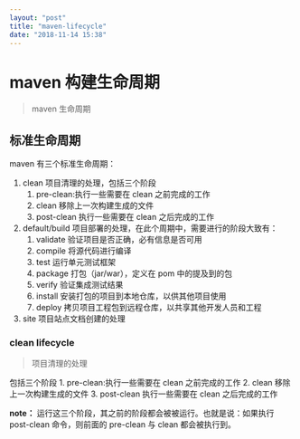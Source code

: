 ```yaml
---
layout: "post"
title: "maven-lifecycle"
date: "2018-11-14 15:38"
---
```


# maven 构建生命周期

> maven 生命周期

## 标准生命周期

maven 有三个标准生命周期：
1. clean 项目清理的处理，包括三个阶段
    1. pre-clean:执行一些需要在 clean 之前完成的工作
    2. clean 移除上一次构建生成的文件
    3. post-clean 执行一些需要在 clean 之后完成的工作
2. default/build 项目部署的处理，在此个周期中，需要进行的阶段大致有：
    1. validate 验证项目是否正确，必有信息是否可用
    2. compile 将源代码进行编译
    3. test 运行单元测试框架
    4. package 打包（jar/war），定义在 pom 中的提及到的包
    5. verify 验证集成测试结果
    6. install 安装打包的项目到本地仓库，以供其他项目使用
    7. deploy 拷贝项目工程包到远程仓库，以共享其他开发人员和工程
3. site 项目站点文档创建的处理

### clean lifecycle

> 项目清理的处理

包括三个阶段
    1. pre-clean:执行一些需要在 clean 之前完成的工作
    2. clean 移除上一次构建生成的文件
    3. post-clean 执行一些需要在 clean 之后完成的工作

**note：** 运行这三个阶段，其之前的阶段都会被被运行。也就是说：如果执行 post-clean 命令，则前面的 pre-clean 与 clean 都会被执行到。
